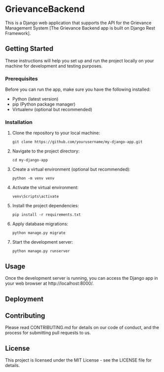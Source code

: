 # GrievanceBackend

This is a Django web application that supports the API for the Grievance Management System [The Grievance Backend app is built on Django Rest Framework].

## Getting Started

These instructions will help you set up and run the project locally on your machine for development and testing purposes.

### Prerequisites

Before you can run the app, make sure you have the following installed:

- Python (latest version)
- pip (Python package manager)
- Virtualenv (optional but recommended)

### Installation

1. Clone the repository to your local machine:
   ```
   git clone https://github.com/yourusername/my-django-app.git
   ```
2. Navigate to the project directory:
    ```
    cd my-django-app
    ```
3. Create a virtual environment (optional but recommended):
   ```
   python -m venv venv
   ```
4. Activate the virtual environment:
    ```
    venv\Scripts\activate
    ```
5. Install the project dependencies:
   ```
   pip install -r requirements.txt
   ```
6. Apply database migrations:
   ```
   python manage.py migrate
   ```
7. Start the development server:
   ```
   python manage.py runserver
   ```
## Usage
Once the development server is running, you can access the Django app in your web browser at http://localhost:8000/.

## Deployment


## Contributing
Please read CONTRIBUTING.md for details on our code of conduct, and the process for submitting pull requests to us.

## License
This project is licensed under the MIT License - see the LICENSE file for details.

   


